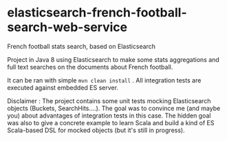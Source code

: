 # elasticsearch-french-football-search-web-service
French football stats search, based on Elasticsearch

Project in Java 8 using Elasticsearch to make some stats aggregations and full text searches on the documents about French football.

It can be ran with simple `mvn clean install` . All integration tests are executed against embedded ES server. 

Disclaimer : 
The project contains some unit tests mocking Elasticsearch objects (Buckets, SearchHits....). The goal was to convince me 
(and maybe you) about advantages of integration tests in this case. The hidden goal was also to give a concrete example to 
learn Scala and build a kind of ES Scala-based DSL for mocked objects (but it's still in progress).

